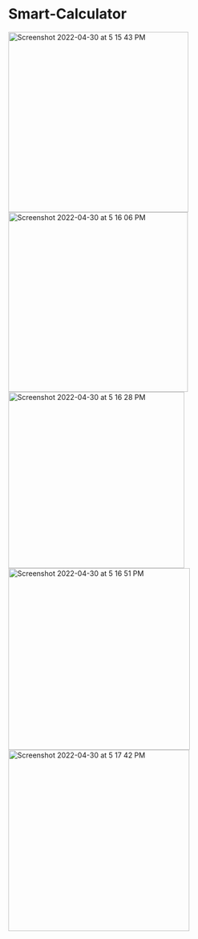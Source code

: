 # Smart-Calculator

<img width="359" alt="Screenshot 2022-04-30 at 5 15 43 PM" src="https://user-images.githubusercontent.com/90612756/166104443-9219f525-3588-4ab9-b854-4a39aa777633.png">

<img width="358" alt="Screenshot 2022-04-30 at 5 16 06 PM" src="https://user-images.githubusercontent.com/90612756/166104445-d09dff74-3adc-43f2-a9e0-d133a07991fb.png">

<img width="351" alt="Screenshot 2022-04-30 at 5 16 28 PM" src="https://user-images.githubusercontent.com/90612756/166104447-e05373b2-9053-4f26-9d58-d546213cd573.png">

<img width="362" alt="Screenshot 2022-04-30 at 5 16 51 PM" src="https://user-images.githubusercontent.com/90612756/166104452-210992ce-c198-4e89-89bf-fe0681895938.png">

<img width="361" alt="Screenshot 2022-04-30 at 5 17 42 PM" src="https://user-images.githubusercontent.com/90612756/166104459-c9de9668-e00c-47e9-85e2-71a4bb78083a.png">
